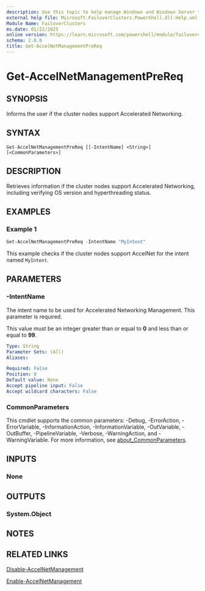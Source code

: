 ```yaml
---
description: Use this topic to help manage Windows and Windows Server technologies with Windows PowerShell.
external help file: Microsoft.FailoverClusters.PowerShell.dll-Help.xml
Module Name: FailoverClusters
ms.date: 01/22/2025
online version: https://learn.microsoft.com/powershell/module/failoverclusters/get-accelnetmanagementprereq?view=windowsserver2025-ps&wt.mc_id=ps-gethelp
schema: 2.0.0
title: Get-AccelNetManagementPreReq
---
```


# Get-AccelNetManagementPreReq

## SYNOPSIS
Informs the user if the cluster nodes support Accelerated Networking.

## SYNTAX

```
Get-AccelNetManagementPreReq [[-IntentName] <String>] [<CommonParameters>]
```

## DESCRIPTION

Retrieves information if the cluster nodes support Accelerated Networking, including verifying OS
version and hyperthreading status.

## EXAMPLES

### Example 1

```powershell
Get-AccelNetManagementPreReq -IntentName "MyIntent"
```

This example checks if the cluster nodes support AccelNet for the intent named `MyIntent`.

## PARAMETERS

### -IntentName

The intent name to be used for Accelerated Networking Management. This parameter is required.

This value must be an integer greater than or equal to **0** and less than or equal to **99**.

```yaml
Type: String
Parameter Sets: (All)
Aliases:

Required: False
Position: 0
Default value: None
Accept pipeline input: False
Accept wildcard characters: False
```

### CommonParameters

This cmdlet supports the common parameters: -Debug, -ErrorAction, -ErrorVariable,
-InformationAction, -InformationVariable, -OutVariable, -OutBuffer, -PipelineVariable, -Verbose,
-WarningAction, and -WarningVariable. For more information, see
[about_CommonParameters](/powershell/module/microsoft.powershell.core/about/about_commonparameters).

## INPUTS

### None

## OUTPUTS

### System.Object

## NOTES

## RELATED LINKS

[Disable-AccelNetManagement](disable-accelnetmanagement.md)

[Enable-AccelNetManagement](enable-accelnetmanagement.md)
